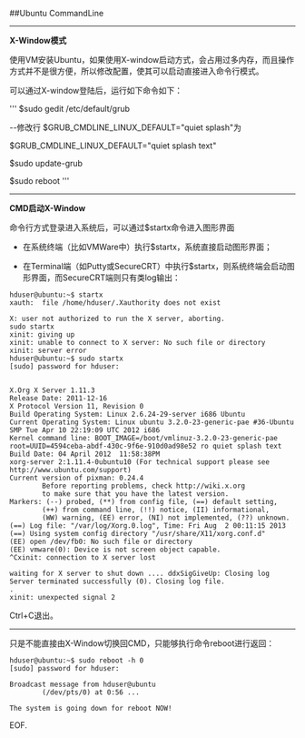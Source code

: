 ##Ubuntu CommandLine

***

**X-Window模式**

使用VM安装Ubuntu，如果使用X-window启动方式，会占用过多内存，而且操作方式并不是很方便，所以修改配置，使其可以启动直接进入命令行模式。

可以通过X-window登陆后，运行如下命令如下：

'''
$sudo gedit /etc/default/grub

--修改行
$GRUB_CMDLINE_LINUX_DEFAULT="quiet splash"为

$GRUB_CMDLINE_LINUX_DEFAULT="quiet splash text"

$sudo update-grub

$sudo reboot
'''

***

**CMD启动X-Window**

命令行方式登录进入系统后，可以通过$startx命令进入图形界面

- 在系统终端（比如VMWare中）执行$startx，系统直接启动图形界面；

- 在Terminal端（如Putty或SecureCRT）中执行$startx，则系统终端会启动图形界面，而SecureCRT端则只有类log输出：

```
hduser@ubuntu:~$ startx
xauth:  file /home/hduser/.Xauthority does not exist

X: user not authorized to run the X server, aborting.
sudo startx
xinit: giving up
xinit: unable to connect to X server: No such file or directory
xinit: server error
hduser@ubuntu:~$ sudo startx
[sudo] password for hduser: 


X.Org X Server 1.11.3
Release Date: 2011-12-16
X Protocol Version 11, Revision 0
Build Operating System: Linux 2.6.24-29-server i686 Ubuntu
Current Operating System: Linux ubuntu 3.2.0-23-generic-pae #36-Ubuntu SMP Tue Apr 10 22:19:09 UTC 2012 i686
Kernel command line: BOOT_IMAGE=/boot/vmlinuz-3.2.0-23-generic-pae root=UUID=4594ceba-abdf-430c-9f6e-910d0ad98e52 ro quiet splash text
Build Date: 04 April 2012  11:58:38PM
xorg-server 2:1.11.4-0ubuntu10 (For technical support please see http://www.ubuntu.com/support) 
Current version of pixman: 0.24.4
        Before reporting problems, check http://wiki.x.org
        to make sure that you have the latest version.
Markers: (--) probed, (**) from config file, (==) default setting,
        (++) from command line, (!!) notice, (II) informational,
        (WW) warning, (EE) error, (NI) not implemented, (??) unknown.
(==) Log file: "/var/log/Xorg.0.log", Time: Fri Aug  2 00:11:15 2013
(==) Using system config directory "/usr/share/X11/xorg.conf.d"
(EE) open /dev/fb0: No such file or directory
(EE) vmware(0): Device is not screen object capable.
^Cxinit: connection to X server lost

waiting for X server to shut down .... ddxSigGiveUp: Closing log
Server terminated successfully (0). Closing log file.
.
xinit: unexpected signal 2
```

Ctrl+C退出。

***

只是不能直接由X-Window切换回CMD，只能够执行命令reboot进行返回：

```
hduser@ubuntu:~$ sudo reboot -h 0
[sudo] password for hduser: 

Broadcast message from hduser@ubuntu
        (/dev/pts/0) at 0:56 ...

The system is going down for reboot NOW!
```

EOF.
